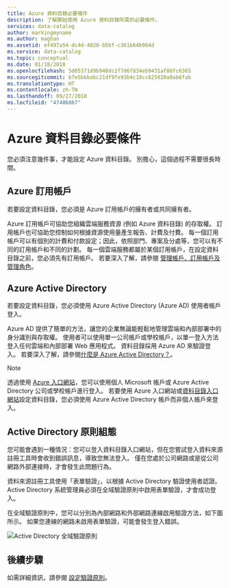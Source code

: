 ```yaml
---
title: Azure 資料目錄必要條件
description: 了解開始使用 Azure 資料目錄所需的必要條件。
services: data-catalog
author: markingmyname
ms.author: maghan
ms.assetid: ef497a54-dc4d-4820-b5bf-c361b64b964d
ms.service: data-catalog
ms.topic: conceptual
ms.date: 01/18/2018
ms.openlocfilehash: 5d05371d9b948dc2f7d6f834eb9431af80fc6365
ms.sourcegitcommit: b7e5bbbabc21df9fe93b4c18cc825920a0ab6fab
ms.translationtype: HT
ms.contentlocale: zh-TW
ms.lasthandoff: 09/27/2018
ms.locfileid: "47406867"
---
```

# <a name="azure-data-catalog-prerequisites"></a>Azure 資料目錄必要條件

您必須注意幾件事，才能設定 Azure 資料目錄。 別擔心，這個過程不需要很長時間。

## <a name="azure-subscription"></a>Azure 訂用帳戶
若要設定資料目錄，您必須是 Azure 訂用帳戶的擁有者或共同擁有者。

Azure 訂用帳戶可協助您組織雲端服務資源 (例如 Azure 資料目錄) 的存取權。 訂用帳戶也可協助您控制如何根據資源使用量產生報告、計費及付費。 每一個訂用帳戶可以有個別的計費和付款設定；因此，依照部門、專案及分處等，您可以有不同的訂用帳戶和不同的計劃。 每一個雲端服務都屬於某個訂用帳戶，在設定資料目錄之前，您必須先有訂用帳戶。 若要深入了解，請參閱 [管理帳戶、訂用帳戶及管理角色](../active-directory/users-groups-roles/directory-assign-admin-roles.md)。

## <a name="azure-active-directory"></a>Azure Active Directory
若要設定資料目錄，您必須使用 Azure Active Directory (Azure AD) 使用者帳戶登入。

Azure AD 提供了簡單的方法，讓您的企業無論能輕鬆地管理雲端和內部部署中的身分識別與存取權。 使用者可以使用單一公司帳戶或學校帳戶，以單一登入方法登入任何雲端和內部部署 Web 應用程式。 資料目錄採用 Azure AD 來驗證登入。 若要深入了解，請參閱[什麼是 Azure Active Directory？](../active-directory/fundamentals/active-directory-whatis.md)。

> [!NOTE]
> 透過使用 [Azure 入口網站](http://portal.azure.com/)，您可以使用個人 Microsoft 帳戶或 Azure Active Directory 公司或學校帳戶進行登入。 若要使用 Azure 入口網站或[資料目錄入口網站](http://www.azuredatacatalog.com)設定資料目錄，您必須使用 Azure Active Directory 帳戶而非個人帳戶來登入。
>
>

## <a name="active-directory-policy-configuration"></a>Active Directory 原則組態
您可能會遇到一種情況：您可以登入資料目錄入口網站，但在您嘗試登入資料來源註冊工具時會收到錯誤訊息，導致您無法登入。 僅在您處於公司網路或是從公司網路外部連接時，才會發生此問題行為。

資料來源註冊工具使用「表單驗證」，以根據 Active Directory 驗證使用者認證。 Active Directory 系統管理員必須在全域驗證原則中啟用表單驗證，才會成功登入。

在全域驗證原則中，您可以分別為內部網路和外部網路連線啟用驗證方法，如下圖所示。 如果您連線的網路未啟用表單驗證，可能會發生登入錯誤。

 ![Active Directory 全域驗證原則](./media/data-catalog-prerequisites/global-auth-policy.png)

## <a name="next-steps"></a>後續步驟
如需詳細資訊，請參閱 [設定驗證原則](https://technet.microsoft.com/library/dn486781.aspx)。
